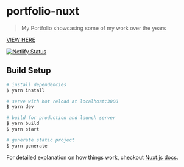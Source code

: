 # portfolio-nuxt

> My Portfolio showcasing some of my work over the years

[VIEW HERE](https://erikolsen.me)

[![Netlify Status](https://api.netlify.com/api/v1/badges/79464e6b-4570-48e0-8149-b53af871a8a7/deploy-status)](https://app.netlify.com/sites/elated-payne-4a93e1/deploys)
## Build Setup

``` bash
# install dependencies
$ yarn install

# serve with hot reload at localhost:3000
$ yarn dev

# build for production and launch server
$ yarn build
$ yarn start

# generate static project
$ yarn generate
```

For detailed explanation on how things work, checkout [Nuxt.js docs](https://nuxtjs.org).
